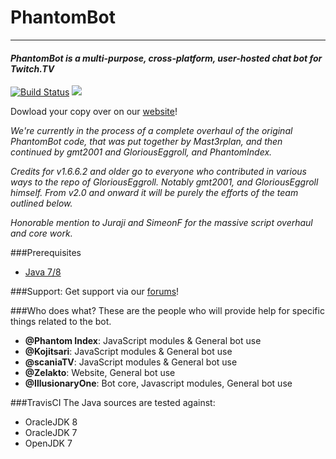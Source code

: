 # PhantomBot  
----
#### *PhantomBot is a multi-purpose, cross-platform, user-hosted chat bot for Twitch.TV*
[ ![Build Status](https://travis-ci.org/PhantomBot/PhantomBot.svg?branch=master)](https://travis-ci.org/PhantomBot/PhantomBot) [<img src="https://discordapp.com/api/servers/107910097937682432/widget.png?style=banner5?style=banner5">](https://discord.gg/0bN1J1JWPFGCxOFM)  
  
Dowload your copy over on our [website](https://phantombot.net/downloads)!

*We're currently in the process of a complete overhaul of the original PhantomBot code, that was put together by Mast3rplan, and then continued by gmt2001 and GloriousEggroll, and PhantomIndex.*

*Credits for v1.6.6.2 and older go to everyone who contributed in various ways to the repo of GloriousEggroll. Notably gmt2001, and GloriousEggroll himself. From v2.0 and onward it will be purely the efforts of the team outlined below.*

*Honorable mention to Juraji and SimeonF for the massive script overhaul and core work.*

###Prerequisites
- [Java 7/8](https://www.java.com/en/download/)

###Support:
Get support via our [forums](https://community.phantombot.net/)!

###Who does what?
These are the people who will provide help for specific things related to the bot.
- **@Phantom Index**: JavaScript modules & General bot use 
- **@Kojitsari**: JavaScript modules & General bot use 
- **@scaniaTV**: JavaScript modules & General bot use
- **@Zelakto**: Website, General bot use
- **@IllusionaryOne**: Bot core, Javascript modules, General bot use

###TravisCI
The Java sources are tested against:
- OracleJDK 8
- OracleJDK 7
- OpenJDK 7
